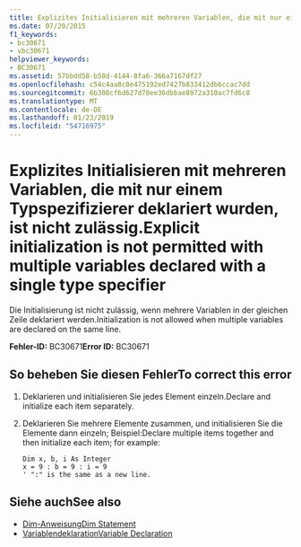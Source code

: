 ```yaml
---
title: Explizites Initialisieren mit mehreren Variablen, die mit nur einem Typspezifizierer deklariert wurden, ist nicht zulässig.
ms.date: 07/20/2015
f1_keywords:
- bc30671
- vbc30671
helpviewer_keywords:
- BC30671
ms.assetid: 57bbdd58-b58d-4144-8fa6-366a7167df27
ms.openlocfilehash: c54c4aa8c0e475192ed7427b833412db6ccac7dd
ms.sourcegitcommit: 6b308cf6d627d78ee36dbbae8972a310ac7fd6c8
ms.translationtype: MT
ms.contentlocale: de-DE
ms.lasthandoff: 01/23/2019
ms.locfileid: "54716975"
---
```

# <a name="explicit-initialization-is-not-permitted-with-multiple-variables-declared-with-a-single-type-specifier"></a><span data-ttu-id="fce11-102">Explizites Initialisieren mit mehreren Variablen, die mit nur einem Typspezifizierer deklariert wurden, ist nicht zulässig.</span><span class="sxs-lookup"><span data-stu-id="fce11-102">Explicit initialization is not permitted with multiple variables declared with a single type specifier</span></span>
<span data-ttu-id="fce11-103">Die Initialisierung ist nicht zulässig, wenn mehrere Variablen in der gleichen Zeile deklariert werden.</span><span class="sxs-lookup"><span data-stu-id="fce11-103">Initialization is not allowed when multiple variables are declared on the same line.</span></span>  
  
 <span data-ttu-id="fce11-104">**Fehler-ID:** BC30671</span><span class="sxs-lookup"><span data-stu-id="fce11-104">**Error ID:** BC30671</span></span>  
  
## <a name="to-correct-this-error"></a><span data-ttu-id="fce11-105">So beheben Sie diesen Fehler</span><span class="sxs-lookup"><span data-stu-id="fce11-105">To correct this error</span></span>  
  
1.  <span data-ttu-id="fce11-106">Deklarieren und initialisieren Sie jedes Element einzeln.</span><span class="sxs-lookup"><span data-stu-id="fce11-106">Declare and initialize each item separately.</span></span>  
  
2.  <span data-ttu-id="fce11-107">Deklarieren Sie mehrere Elemente zusammen, und initialisieren Sie die Elemente dann einzeln; Beispiel:</span><span class="sxs-lookup"><span data-stu-id="fce11-107">Declare multiple items together and then initialize each item; for example:</span></span>  
  
    ```  
    Dim x, b, i As Integer  
    x = 9 : b = 9 : i = 9   
    ' ":" is the same as a new line.  
    ```  
  
## <a name="see-also"></a><span data-ttu-id="fce11-108">Siehe auch</span><span class="sxs-lookup"><span data-stu-id="fce11-108">See also</span></span>
- [<span data-ttu-id="fce11-109">Dim-Anweisung</span><span class="sxs-lookup"><span data-stu-id="fce11-109">Dim Statement</span></span>](../../visual-basic/language-reference/statements/dim-statement.md)
- [<span data-ttu-id="fce11-110">Variablendeklaration</span><span class="sxs-lookup"><span data-stu-id="fce11-110">Variable Declaration</span></span>](../../visual-basic/programming-guide/language-features/variables/variable-declaration.md)
